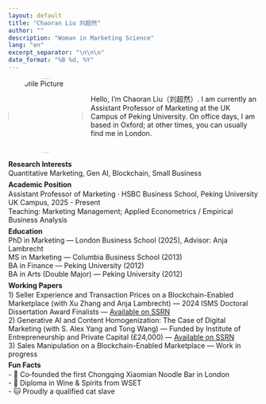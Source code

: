 ```yaml
---
layout: default
title: "Chaoran Liu 刘超然"
author: ""
description: "Woman in Marketing Science"
lang: "en"
excerpt_separator: "\n\n\n"
date_format: "%B %d, %Y"
---
```


<div style="display:flex; align-items:center; gap:1rem; margin-bottom:0.5rem;">
  <img src="{{ '/assets/LIUXiaomian2024_Gili_7526.jpg' | relative_url }}" alt="Profile Picture" style="width:150px; border-radius:50%;" />
  <p style="margin:0;">Hello, I’m Chaoran Liu（刘超然）. I am currently an Assistant Professor of Marketing at the UK Campus of Peking University. On office days, I am based in Oxford; at other times, you can usually find me in London.</p>
</div>

<div class="cv-tight">
<style>
.cv-tight dt{font-weight:700;margin:0.15rem 0 0}
.cv-tight dd{margin:0.1rem 0 0.35rem 0}
.cv-tight dd p{margin:0.1rem 0}
</style>


<dl>

<dt>Research Interests</dt>
<dd>Quantitative Marketing, Gen AI, Blockchain, Small Business</dd>

<dt>Academic Position</dt>
<dd>
  Assistant Professor of Marketing · HSBC Business School, Peking University UK Campus, 2025 - Present <br>
  
  Teaching: Marketing Management; Applied Econometrics / Empirical Business Analysis
</dd>

<dt>Education</dt>
<dd>
PhD in Marketing — London Business School (2025), Advisor: Anja Lambrecht<br>
MS in Marketing — Columbia Business School (2013)<br>
BA in Finance — Peking University (2012)<br>
BA in Arts (Double Major) — Peking University (2012)
</dd>

<dt>Working Papers</dt>
<dd>
1) Seller Experience and Transaction Prices on a Blockchain-Enabled Marketplace (with Xu Zhang and Anja Lambrecht) — 2024 ISMS Doctoral Dissertation Award Finalists — <a href="https://papers.ssrn.com/sol3/papers.cfm?abstract_id=4736884">Available on SSRN</a><br>
2) Generative AI and Content Homogenization: The Case of Digital Marketing (with S. Alex Yang and Tong Wang) — Funded by Institute of Entrepreneurship and Private Capital (£24,000) — <a href="https://papers.ssrn.com/sol3/papers.cfm?abstract_id=5367123">Available on SSRN</a><br>
3) Sales Manipulation on a Blockchain-Enabled Marketplace — Work in progress
</dd>

<dt>Fun Facts</dt>  
<dd>
- 🎉 Co‑founded the first Chongqing Xiaomian Noodle Bar in London  <br>
- 🍷 Diploma in Wine & Spirits from WSET  <br>
- 🐱 Proudly a qualified cat slave
<dd>



